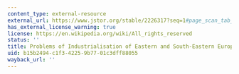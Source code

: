 ```yaml
---
content_type: external-resource
external_url: https://www.jstor.org/stable/2226317?seq=1#page_scan_tab_contents
has_external_license_warning: true
license: https://en.wikipedia.org/wiki/All_rights_reserved
status: ''
title: Problems of Industrialisation of Eastern and South-Eastern Europe
uid: b15b2494-c1f3-4225-9b77-01c3dff88055
wayback_url: ''
---
```

